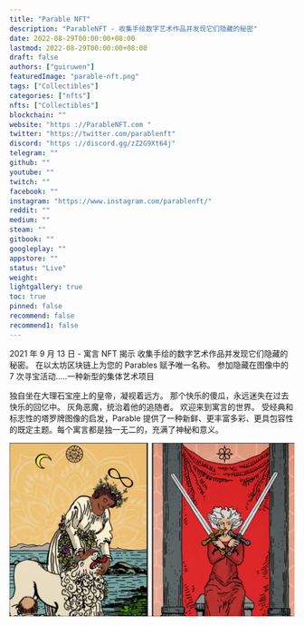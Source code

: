 ```yaml
---
title: "Parable NFT"
description: "ParableNFT - 收集手绘数字艺术作品并发现它们隐藏的秘密"
date: 2022-08-29T00:00:00+08:00
lastmod: 2022-08-29T00:00:00+08:00
draft: false
authors: ["guiruwen"]
featuredImage: "parable-nft.png"
tags: ["Collectibles"]
categories: ["nfts"]
nfts: ["Collectibles"]
blockchain: ""
website: "https ://ParableNFT.com "
twitter: "https://twitter.com/parablenft"
discord: "https ://discord.gg/zZ2G9Xt64j"
telegram: ""
github: ""
youtube: ""
twitch: ""
facebook: ""
instagram: "https://www.instagram.com/parablenft/"
reddit: ""
medium: ""
steam: ""
gitbook: ""
googleplay: ""
appstore: ""
status: "Live"
weight: 
lightgallery: true
toc: true
pinned: false
recommend: false
recommend1: false
---
```

2021 年 9 月 13 日 - 寓言 NFT 揭示
收集手绘的数字艺术作品并发现它们隐藏的秘密。
在以太坊区块链上为您的 Parables 赋予唯一名称。
参加隐藏在图像中的 7 次寻宝活动.....一种新型的集体艺术项目

独自坐在大理石宝座上的皇帝，凝视着远方。 
那个快乐的傻瓜，永远迷失在过去快乐的回忆中。 
灰角恶魔，统治着他的追随者。 
欢迎来到寓言的世界。 
受经典和标志性的塔罗牌图像的启发，Parable 提供了一种新鲜、更丰富多彩、更具包容性的既定主题。每个寓言都是独一无二的，充满了神秘和意义。 



![nft](01.png)